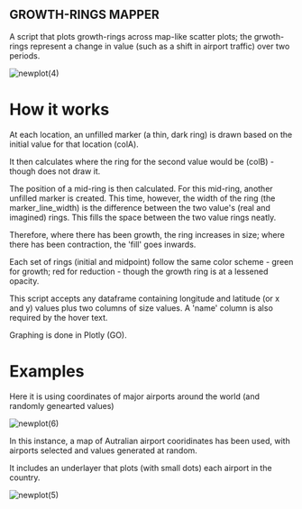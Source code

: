 ## GROWTH-RINGS MAPPER

A script that plots growth-rings across map-like scatter plots; the grwoth-rings represent a change in value (such as a shift in airport traffic) over two periods.


![newplot(4)](https://user-images.githubusercontent.com/69304112/133867248-512d56e8-4dc5-49ce-94a1-413e7ad356ab.png)

# How it works

At each location, an unfilled marker (a thin, dark ring) is drawn based on the initial value for that location (colA).

It then calculates where the ring for the second value would be (colB) - though does not draw it. 

The position of a mid-ring is then calculated. For this mid-ring, another unfilled marker is created. This time, however, the width of the ring (the marker_line_width) is the difference between the two value's (real and imagined) rings. This fills the space between the two value rings neatly.

Therefore, where there has been growth, the ring increases in size; where there has been contraction, the 'fill' goes inwards.

Each set of rings (initial and midpoint) follow the same color scheme - green for growth; red for reduction - though the growth ring is at a lessened opacity.

This script accepts any dataframe containing longitude and latitude (or x and y) values plus two columns of size values. A 'name' column is also required by the hover text.

Graphing is done in Plotly (GO).

# Examples

Here it is using coordinates of major airports around the world (and randomly genearted values)

![newplot(6)](https://user-images.githubusercontent.com/69304112/133867988-12528020-ae46-4763-b7ed-b9167bb73655.png)


In this instance, a map of Autralian airport cooridinates has been used, with airports selected and values generated at random. 

It includes an underlayer that plots (with small dots) each airport in the country.

![newplot(5)](https://user-images.githubusercontent.com/69304112/133867509-b4626711-9af3-47ef-bc72-4fb54cc337ae.png)




